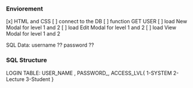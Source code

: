 ### Enviorement

[x] HTML and CSS
[ ] connect to the DB
[ ] function GET USER
[ ] load New Modal for level 1 and 2
[ ] load Edit Modal for level 1 and 2
[ ] load View Modal for level 1 and 2

SQL Data: username ?? password ??

### SQL Structure

LOGIN TABLE:
USER_NAME , PASSWORD_, ACCESS_LVL{ 1-SYSTEM 2-Lecture 3-Student }